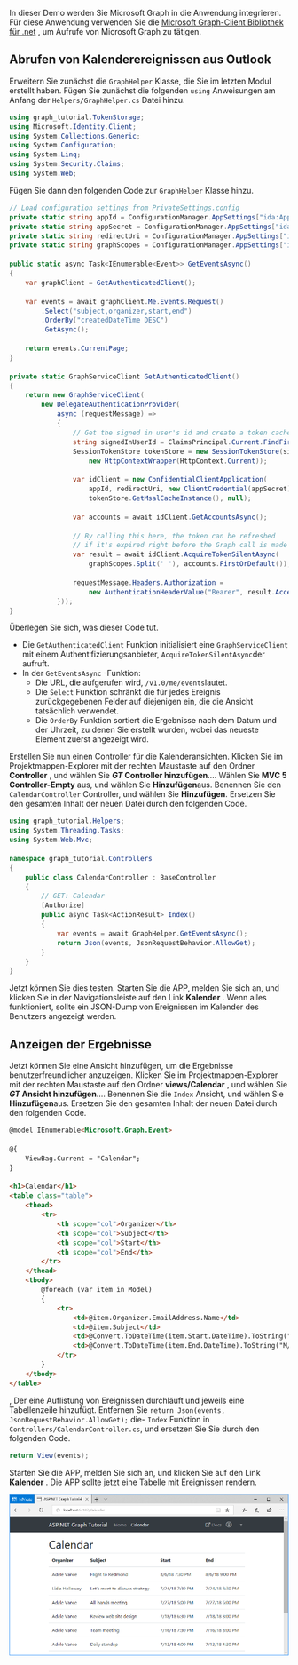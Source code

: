 <!-- markdownlint-disable MD002 MD041 -->

In dieser Demo werden Sie Microsoft Graph in die Anwendung integrieren. Für diese Anwendung verwenden Sie die [Microsoft Graph-Client Bibliothek für .net](https://github.com/microsoftgraph/msgraph-sdk-dotnet) , um Aufrufe von Microsoft Graph zu tätigen.

## <a name="get-calendar-events-from-outlook"></a>Abrufen von Kalenderereignissen aus Outlook

Erweitern Sie zunächst die `GraphHelper` Klasse, die Sie im letzten Modul erstellt haben. Fügen Sie zunächst die folgenden `using` Anweisungen am Anfang der `Helpers/GraphHelper.cs` Datei hinzu.

```cs
using graph_tutorial.TokenStorage;
using Microsoft.Identity.Client;
using System.Collections.Generic;
using System.Configuration;
using System.Linq;
using System.Security.Claims;
using System.Web;
```

Fügen Sie dann den folgenden Code zur `GraphHelper` Klasse hinzu.

```cs
// Load configuration settings from PrivateSettings.config
private static string appId = ConfigurationManager.AppSettings["ida:AppId"];
private static string appSecret = ConfigurationManager.AppSettings["ida:AppSecret"];
private static string redirectUri = ConfigurationManager.AppSettings["ida:RedirectUri"];
private static string graphScopes = ConfigurationManager.AppSettings["ida:AppScopes"];

public static async Task<IEnumerable<Event>> GetEventsAsync()
{
    var graphClient = GetAuthenticatedClient();

    var events = await graphClient.Me.Events.Request()
        .Select("subject,organizer,start,end")
        .OrderBy("createdDateTime DESC")
        .GetAsync();

    return events.CurrentPage;
}

private static GraphServiceClient GetAuthenticatedClient()
{
    return new GraphServiceClient(
        new DelegateAuthenticationProvider(
            async (requestMessage) =>
            {
                // Get the signed in user's id and create a token cache
                string signedInUserId = ClaimsPrincipal.Current.FindFirst(ClaimTypes.NameIdentifier).Value;
                SessionTokenStore tokenStore = new SessionTokenStore(signedInUserId,
                    new HttpContextWrapper(HttpContext.Current));

                var idClient = new ConfidentialClientApplication(
                    appId, redirectUri, new ClientCredential(appSecret),
                    tokenStore.GetMsalCacheInstance(), null);

                var accounts = await idClient.GetAccountsAsync();

                // By calling this here, the token can be refreshed
                // if it's expired right before the Graph call is made
                var result = await idClient.AcquireTokenSilentAsync(
                    graphScopes.Split(' '), accounts.FirstOrDefault());

                requestMessage.Headers.Authorization =
                    new AuthenticationHeaderValue("Bearer", result.AccessToken);
            }));
}
```

Überlegen Sie sich, was dieser Code tut.

- Die `GetAuthenticatedClient` Funktion initialisiert eine `GraphServiceClient` mit einem Authentifizierungsanbieter, `AcquireTokenSilentAsync`der aufruft.
- In der `GetEventsAsync` -Funktion:
  - Die URL, die aufgerufen wird, `/v1.0/me/events`lautet.
  - Die `Select` Funktion schränkt die für jedes Ereignis zurückgegebenen Felder auf diejenigen ein, die die Ansicht tatsächlich verwendet.
  - Die `OrderBy` Funktion sortiert die Ergebnisse nach dem Datum und der Uhrzeit, zu denen Sie erstellt wurden, wobei das neueste Element zuerst angezeigt wird.

Erstellen Sie nun einen Controller für die Kalenderansichten. Klicken Sie im Projektmappen-Explorer mit der rechten Maustaste auf den Ordner **Controller** , und wählen Sie **_GT_ Controller hinzufügen**.... Wählen Sie **MVC 5 Controller-Empty** aus, und wählen Sie **Hinzufügen**aus. Benennen Sie den `CalendarController` Controller, und wählen Sie **Hinzufügen**. Ersetzen Sie den gesamten Inhalt der neuen Datei durch den folgenden Code.

```cs
using graph_tutorial.Helpers;
using System.Threading.Tasks;
using System.Web.Mvc;

namespace graph_tutorial.Controllers
{
    public class CalendarController : BaseController
    {
        // GET: Calendar
        [Authorize]
        public async Task<ActionResult> Index()
        {
            var events = await GraphHelper.GetEventsAsync();
            return Json(events, JsonRequestBehavior.AllowGet);
        }
    }
}
```

Jetzt können Sie dies testen. Starten Sie die APP, melden Sie sich an, und klicken Sie in der Navigationsleiste auf den Link **Kalender** . Wenn alles funktioniert, sollte ein JSON-Dump von Ereignissen im Kalender des Benutzers angezeigt werden.

## <a name="display-the-results"></a>Anzeigen der Ergebnisse

Jetzt können Sie eine Ansicht hinzufügen, um die Ergebnisse benutzerfreundlicher anzuzeigen. Klicken Sie im Projektmappen-Explorer mit der rechten Maustaste auf den Ordner **views/Calendar** , und wählen Sie **_GT_ Ansicht hinzufügen**.... Benennen Sie die `Index` Ansicht, und wählen Sie **Hinzufügen**aus. Ersetzen Sie den gesamten Inhalt der neuen Datei durch den folgenden Code.

```html
@model IEnumerable<Microsoft.Graph.Event>

@{
    ViewBag.Current = "Calendar";
}

<h1>Calendar</h1>
<table class="table">
    <thead>
        <tr>
            <th scope="col">Organizer</th>
            <th scope="col">Subject</th>
            <th scope="col">Start</th>
            <th scope="col">End</th>
        </tr>
    </thead>
    <tbody>
        @foreach (var item in Model)
        {
            <tr>
                <td>@item.Organizer.EmailAddress.Name</td>
                <td>@item.Subject</td>
                <td>@Convert.ToDateTime(item.Start.DateTime).ToString("M/d/yy h:mm tt")</td>
                <td>@Convert.ToDateTime(item.End.DateTime).ToString("M/d/yy h:mm tt")</td>
            </tr>
        }
    </tbody>
</table>
```

, Der eine Auflistung von Ereignissen durchläuft und jeweils eine Tabellenzeile hinzufügt. Entfernen Sie `return Json(events, JsonRequestBehavior.AllowGet);` die- `Index` Funktion in `Controllers/CalendarController.cs`, und ersetzen Sie Sie durch den folgenden Code.

```cs
return View(events);
```

Starten Sie die APP, melden Sie sich an, und klicken Sie auf den Link **Kalender** . Die APP sollte jetzt eine Tabelle mit Ereignissen rendern.

![Screenshot der Ereignistabelle](./images/add-msgraph-01.png)